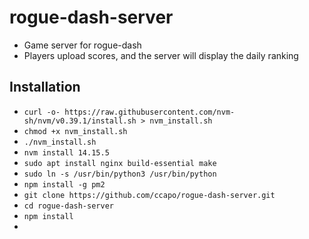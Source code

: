 # rogue-dash-server
* Game server for rogue-dash
* Players upload scores, and the server will display the daily ranking

## Installation
* `curl -o- https://raw.githubusercontent.com/nvm-sh/nvm/v0.39.1/install.sh > nvm_install.sh`
* `chmod +x nvm_install.sh`
* `./nvm_install.sh`
* `nvm install 14.15.5`
* `sudo apt install nginx build-essential make`
* `sudo ln -s /usr/bin/python3 /usr/bin/python`
* `npm install -g pm2`
* `git clone https://github.com/ccapo/rogue-dash-server.git`
* `cd rogue-dash-server`
* `npm install`
* 
